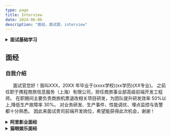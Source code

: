 ```yaml
---
type: page
title: Interview
date: 2024-06-06
description: "面经，面试题，interview"
---
```


<details><summary><b>面试基础学习</b></summary>

1. 请说明 Ajax Fetch Axios 三者的区别

- 三者都是用于网络请求，但是不同维度
  - Ajax(Asynchronous Javascript and XML) 一种技术的通称
  - Fetch 是一个具体的 API，和 XMLHttpRequest 是一个级别，语法更加简洁、易用，支持 Promise
  - Axios 是一个第三方库，底层是通过 XMLHttpRequest 和 Fetch 实现的

2. 节流和防抖

- 两者有什么区别
  - 节流：限制执行频率，有节奏的执行
  - 防抖：限制执行次数，多次密集的触发只执行一次
  - 节流关注过程，防抖关注结果
- 分别用于什么场景
  - 防抖：搜索框输入，按钮短时间内频繁点击
  - 节流：drag 和 scroll 期间触发某个回调，要设置一个时间间隔

```javascript
// 防抖
function debounce(fn, delay = 200) {
  let timer = 0;
  return function () {
    if (timer) clearTimeout(timer);
    timer = setTimeout(() => {
      fn.apply(this, arguments);
      timer = 0;
    }, delay);
  };
}
```

```javascript
// 节流
function throttle(fn, delay = 100) {
  let timer = 0;
  return function () {
    if (timer) return;
    timer = setTimeout(() => {
      fn.apply(this, arguments);
      timer = 0;
    }, delay);
  };
}
```

3. px % em rem vw/vh 有什么区别

- px 是基本单位，绝对单位（其他单位是相对单位）
- % 相对于父元素的宽度和高度的比例
- em 相对于当前元素的 font-size
- rem 相对于根节点的 font-size
- vw/vh
  - 1vw 屏幕宽度的 1%
  - 1vh 屏幕高度的 1%
  - vmin 宽高两者的最小值，vmax 宽高两者的最大值

4. 箭头函数

- 箭头函数有什么缺点
  - 没有 arguments 对象
  - 无法使用 call apply bind 来改变 this
  - 某些箭头函数代码难以阅读
- 什么时候不能使用箭头函数
  - 对象方法使用 this
  - 原型方法使用 this
  - 构造函数使用 this
  - 动态上下文中的回调函数使用 this
  - Vue 生命周期和 method 方法使用 this

5. 请描述 TCP 三次握手和四次挥手

- 三次握手（建立连接）
  - client -SYN-\> server
  - client \<-SYN+ACK- server
  - client -ACK-\> server
- 四次挥手（断开连接）
  - client -FIN-\> server
  - client \<-ACK- server
  - client \<-FIN- server
  - client -ACK-\> server

6. for...in 和 for...of 有什么区别

- for...in 用于可枚举数据，如对象、数组、字符串遍历得到 key
- for...of 用于可迭代数据，如数组、字符串、Map、Set、generator 遍历得到 value

7. for await ...of 有什么作用

- for await ...of 用于遍历多个 Promise（等价于 Promise.all）

8. offsetHeight scrollHeight clientHeight 的区别

- 盒子模型：width height padding border margin box-sizing
- offsetHeight = boder+padding+content
- clientHeight = padding+content
- scrollHeight = padding+实际内容尺寸

9. HTMLCollection 和 NodeList 的区别

- HTMLCollection 是 Element 的集合
- NodeList 是 Node 的集合

10. js 严格模式有什么特点

- 开启严格模式：
  - 全局: 文件顶部增加'use strict'
  - 某个函数内: 第一行增加'use strict'
- 全局变量必须先声明
- 禁止使用 with
- 创建 eval 作用域
- 禁止 this 指向 window
- 函数参数不能重名

## HTTP

1. HTTP 跨域请求时为何发送 options 请求
   - options 请求，是跨域请求之前的预请求
   - 浏览器自行发起的，无需我们干预
   - 不会影响实际的功能
2. 什么是跨域？如何解决跨域

- 跨域:
  - 浏览器同源策略:协议、域名、端口任意不同都会导致跨域
  - 同源策略一般限制 Ajax 网络请求，不能跨域请求 server
  - 不会限制\<link\> \<img\> \<script\>\<iframe\>加载第三方资源
- 解决方法:
  - JSONP: 通过 script 的 src 获取跨域内容
  - CORS:
    ```javascript
    response.setHeader("Access-Control-Allow-Origin", "*"); // 预先跨域域名
    response.setHeader("Access-Control-Allow-Headers", "X-Requested-With");
    response.setHeader(
      "Access-Control-Allow-Methods",
      "PUT,POST,GET,DELETE,OPTIONS,PATCH"
    ); // 允许跨域方法
    response.setHeader("Access-Control-Allow-Credential", "true"); // 允许跨域接收cookie
    ```

## Vue

1. Vue computed 和 watch 区别

- computed 用于计算产生新的数据，有缓存
- watch 用于监听现有数据

2. Vue 组件通信方式

- props 和 \$emit: 父组件通过 props 传递数据给子组件，子组件通过 \$emit 触发事件更改父组件内容
- 自定义事件: Vue 使用 new Vue, Vue3 使用 event-emitter, 用于不相关的组件
- \$attr: 获取父组件传入子组件未定义在 props 和 emits 中的属性和方法，用于父子组件通信，结合 v-bind="\$attr"可以实现跨级祖孙通信
- \$parent: 父子组件通信，子组件获取父组件
- \$refs: 父子组件通信，父组件获取子组件
- provide/inject: 祖孙组件通信
- Vuex: 状态管理

3. Vuex mutation action 区别

- mutation: 原子操作，必须是同步代码
- action: 可以包含多个 mutation，可包含异步代码

4. Vue 组件的生命周期

- Vue2
  - beforeCreate: 创建一个空白的 Vue 实例，data method 尚未被初始化，不可使用
  - created: Vue 实例初始化完成，完成响应式绑定，data method 都已经初始化，可调用，尚未开始渲染模板
  - beforeMount: 编译模板，调用 render 生成 vdom，还没有开始渲染 DOM
  - mounted: 完成 DOM 渲染，组件创建完成，开始由“创建阶段”进入“运行阶段”
  - beforeUpdate: data 发生变化之后，准备更新 DOM（尚未更新 DOM，同 beforeMount）
  - updated: data 发生变化，且 DOM 更新完成（不要在 updated 中修改 data，可能会造成死循环）
  - beforeDestroy: 组件进入销毁阶段，可移除、解绑一些全局事件、自定义事件
  - destroyed: 组件被销毁了，所有子组件都被销毁了
- Vue3
  - beforeCreate 组件实例创建之前执行，未实例化
  - created 组件实例创建后执行
  - beforeMount 组件挂载前执行
  - mounted 组件挂载之后执行
  - beforeUpdate 组件更新前执行
  - updated 组件更新后执行
  - beforeUnmount 组件卸载之前执行
  - unmounted 组件卸载之后执行
  - activated keep-alive 内部组件激活时执行
  - deactivated keep-alive 内部组件停用时执行
  - errorCaptrued 捕获子组件错误时执行
  - renderTracked 渲染函数被跟踪时执行
  - renderTriggered 渲染函数触发时执行

5. Vue 什么时候操作 DOM 比较合适

- mounted 和 updated 都不能保证子组件全部挂载完成
- 使用\$nextTick 渲染 DOM

6. Ajax 应该在哪个生命周期

- 有两个选择: created 和 mounted（推荐）
- created 会快约 10ms，实际区别不大，数据初始化、事件监听等操作可以在此进行
- 操作依赖 DOM 元素，可以在此进行

7. Vue3 Composition API 生命周期有何区别

- 用 setup 代替了 beforeCreate 和 created
- 使用 Hooks 函数的形式，如 mounted 改为 onMounted()

8. Vue router MemoryHistory(abstract)是什么

- Vue router 有三种路由模式
  - Hash
  - WebHistory
  - MemoryHistory
- 没有前进后退，页面路由只有一个

# JS 高级

1. JS 内存泄漏如何检测？场景有哪些？

- 检测方法
  - 通过浏览器 chrome devtools -\> performance -\> 勾选 memory -\> 清除 GC -\> record
  - heap 指标持续上升，内存泄漏
- 内存泄漏场景
  - 被全局变量、函数引用，组件销毁时未清除
  - 被全局事件、定时器引用，组件销毁时未清除
  - 被自定义事件引用，组件销毁时未清除

2. 什么是垃圾回收？垃圾回收的方式有哪些？

- 函数执行完，不会再使用的变量会被系统回收内存资源
- 老版浏览器通过引用计数来回收资源
- 现代浏览器通过标记清除来回收资源

3. weakMap weakSet 弱引用

- weakMap 的 key 只能是引用类型
- 不影响变量引用变量销毁

4. 浏览器和 nodejs 的事件循环的区别

- js 是单线程的
- 浏览器 EventLoop

  - 浏览器中 js 执行和 DOM 渲染是共用一个线程的
  - 异步（微任务-\> DOM -\> 宏任务）
  - 宏任务
    - setTimeout、setInterval、网络请求
  - 微任务
    - promise.then、async/await、MutationObserver
  - 微任务在下一轮 DOM 渲染之前执行，宏任务在之后执行

- nodejs EventLoop
  - 宏任务类型与优先级
    - Timers: setTimeout、setInterval
    - I/O callbacks: 处理网络、流、TCP 的错误回调
    - Idle,prepare: 闲置状态（nodejs 内部使用）
    - Poll 轮询: 执行 poll 中的 I/O 队列
    - Check 检查: 存储 setImmediate 回调
    - Close callbacks: 关闭回调，如 socket.on('close')
  - 微任务类型与优先级
    - Promise.then、async/await, process.nextTick(优先级最高)
- 顺序
  - 执行同步代码
  - 执行微任务（process.nextTick 优先级最高）
  - 按顺序执行 6 个类型的宏任务（每个开始时都执行当前的微任务）

5. vdom 真的很快吗

- vdom 并不快，js 直接操作 DOM 才是最快的
- 但“数据驱动视图”要有合适的技术方案，不能全部 DOM 重建
- vdom 就是目前最合适的技术方案

6. 遍历数组，for 和 forEach 哪个快？（循环和递归同理）

- for 更快
- forEach 每次都要创建一个函数来调用，而 for 不会创建函数
- 函数需要独立的作用域，会有额外的开销

7. nodejs 如何开启多进程，进程如何通讯？

   - 开启子进程 child_process.fork 和 cluster.fork
   - 使用 send 和 on 进行通信

8. 什么是 JS Bridge？

- JS 无法直接调用 native API
- 需要通过一些特定的“格式”来调用
- 这些“格式”就统称 JS-Bridge，例如微信 JSSDK

9. JS Bridge 的常见实现方式

- 注册全局 API
- URL Scheme

10. 是否了解过 requestIdleCallback 和 requestAnimationFrame 有什么区别？

- requestAnimationFrame 每次渲染完成都会执行，高优
- requestIdleCallback 空闲时才执行，低优
- 两者都是宏任务
- 要等待 DOM 渲染完才执行

11. Vue2、Vue3 和 React 三者的 diff 算法有什么区别

- React diff: 仅右移
- Vue2: 双端比较
- Vue3: 最长递增子序列

12. Vue React 为何循环时必须使用 key

- vdom diff 算法会根据 key 判断元素是否要删除
- 匹配了 key，则只移动元素-性能较好
- 未匹配 key，则删除重建-性能较差

13. 移动端 H5 click 有 300ms 延迟，如何解决

- 背景: double tap to zoom
- fastClick
  - 监听 touchend 事件（touchstart touchend 会先于 click 触发）
  - 使用自定义 DOM 事件模拟一个 click 事件
  - 通过禁止冒泡把默认的 click 事件禁止掉
- 现代浏览器通过\<meta name="viewport" content="width=device-width,initial-scale=1.0"\>

14. 网络请求中，token 和 cookie 有什么区别

- cookie: HTTP 标准，跨域限制，配合服务 session 使用
- token: 无标准，无跨域限制，用于 JWT

15. Session 和 JWT 哪个更好

- Session
  - 原理简单，易于学习
  - 用户信息存储在服务端，可快速封禁某个用户
  - 占用服务端内存，硬件成本高
  - 多进程，多服务器时，不好同步 -- 需使用第三方缓存，如 redis
  - 默认有跨域限制
- JWT
  - 不占用服务端内存
  - 多进程、多服务器不受影响
  - 没有跨域限制
  - 用户信息存储在客户端，无法快速封禁某用户
  - 万一服务端密钥被泄露，则用户信息全部丢失
  - token 体积一般大于 cookie，会增加请求的数据量
- 如有严格管理用户信息的需求（保密、快速封禁）推荐 Session
- 如没有特殊要求，则使用 JWT（如创业初期的网站）

16. 如何实现 SSO 单点登录

- 基于 cookie
  - 主域名相同
  - 设置 cookie domain 为主域名，即可共享 cookie
- SSO
  - client -\> serverA -凭证失效-\> SSO Login -无 SSO-\> SSO server -\> acount+password -\> SSO server -ticket(token)-\> client
  - client -ticket(token)-\> serverB -ticket-\> SSO server -校验通过-\> serverB -业务返回-\> client
- OAuth 2.0
  - 第三方登录

17. HTTP 协议和 UDP 协议有什么区别

- HTTP 是应用层协议，TCP UDP 是传输层协议
- TCP 协议: 有连接，有断开，稳定传输
- UDP 协议: 无连接，无断开，不稳定传输，但效率高，如视频会议、语音通话

18. HTTP 协议 1.0 1.1 2.0 有什么区别

- HTTP1.0: 最基础的 HTTP 协议，支持基本的 GET POST 方法
- HTTP1.1: 缓存策略 cache-control E-tag 等；支持长连接 Connection: keep-alive，一次 TCP 连接多次请求；断点续传，状态码 206；支持 PUT DELETE 等，可用于 Restful API
- HTTP2.0: 可压缩 header，减少体积；多路复用，一次 TCP 连接中可以多个 HTTP 并行请求；服务端推送

19. 什么是 HTTPS 中间人攻击？如何预防？

- 中间人攻击-黑客伪造证书
  - client -https 请求-\> server -CA 证书+公钥 A-\> client 验证证书 -公钥 A 加密随机码 key-\> server -私钥 B 解密随机码-\>加密数据 -\> client -随机码解密-\> 数据
- 使用正规厂商的证书，慎用免费的

20. \<script\> async 和 defer 有什么区别

- parser: +
- fetch: -
- execution: \*

```
script | scripting:       ----****
       | HTML Parser:  ++++      +++++
script | scripting:       ----   ****
defer  | HTML Parser:  +++++++++++
script | scripting:       ----****
async  | HTML Parser:  ++++++++  ++++
```

21. prefetch 和 dns-prefetch 有什么区别

- preload: 资源在当前页面使用，会优先加载
- prefetch: 资源在未来页面使用，空闲时加载
- dns-prefetch: DNS 预查询
- preconnet: DNS 预连接

22. 你知道哪些前端攻击？该如何预防？

- XSS
  - Cross Site Script 跨站脚本攻击
  - 手段: 黑客将 JS 代码插入到网页内容中，渲染时执行 JS 代码
  - 预防: 特殊字符替换，慎用 v-html 和 dangerouslySetInnerHTML
- CSRF
  - Cross Site Request Forgery 跨站请求伪造
  - 手段: 黑客诱导用户去访问另一个网站的接口，伪造请求
  - 预防: 严格的跨域限制(referrer)，为 cookie 设置 SameSite，关键接口增加短信验证码机制
- 点击劫持
  - Click Jacking
  - 手段: 诱导界面上蒙一个透明 iframe，诱导用户点击
  - 预防: 让 iframe 不能跨域加载
- DDos
  - Distribute denial-of-service 分布式拒绝服务
  - 手段: 分布式的、大规模的流量访问，是服务器瘫痪
  - 预防: 软件层不好做，需要硬件预防（如阿里云 WAF）
- SQL 注入
  - 手段: 黑客提交内容时写入 SQL 语句，破坏数据库
  - 预防: 处理输入的内容，替换特殊字符

23. WebSocket 和 HTTP 协议有什么区别

- WebSocket
  - 支持端对端通讯
  - 可以由 client 发起，也可以由 server 发起
    - 用于: 消息通知，直播间讨论区，聊天室，协同编辑
- WebSocket 协议名师 ws://,可双端发起请求
- WebSocket 没有跨域限制
- 通过 send 和 onmessage 通讯（HTTP 通过 req 和 res）

24. WebSocket 和 HTTP 长轮询的区别

- HTTP 长轮询: 客户端发起请求，服务端阻塞，不会立即返回
- Websocket: 客户端发起请求，服务端也可发起请求

25. 描述从输入 url 到页面展示的完整过程

- 网络请求
  - DNS 查询（得到 IP）
  - 建立 TCP 连接（三次握手）
  - 浏览器发起 HTTP 请求
  - 收到请求响应，得到 HTML 源代码
  - 解析 HTML，遇到静态资源继续发起网络请求获取 js css 图片 视频等
  - 静态资源如果命中强缓存，此时不必请求
- 解析: 字符串 -\> 结构化数据
  - HTML 构建 DOM 树
  - CSS 构建 CSSOM 树（style tree）
  - 两者结合，形成 render tree
- 渲染: Render Tree 绘制到页面

  - 计算各个 DOM 的尺寸、定位，最后绘制到页面
  - 遇到 js 可能会执行
  - 异步 CSS、图片加载，可能会触发重新渲染

- 优化解析
  - CSS 放在\<head\>中，不要异步加载 css
  - js 放在\<body\>最下面（或合理使用 defer async）
  - \<img\> 提前定义 width height

26. 重绘 repaint 重排 reflow 有什么区别

- 重绘 repaint
  - 元素外观改变，如颜色，背景色
  - 元素的尺寸、定位不变，不会影响其他元素的位置
- 重排 reflow
  - 重新计算尺寸和布局，可能会影响其他元素的位置
  - 如元素高度增加，可能会使相邻元素位置下移
- 区别
  - 重排比重绘影响更大，消耗页更大
  - 尽量避免无意义的重排
- 减少重排的方法

  - 集中修改样式，或直接切换 css class
  - 修改之前先设置 display:none，脱离文档流
  - 使用 BFC 特性, 不影响其他元素位置(尽可能只影响盒子内的内容)
    - 根节点\<html\>
    - float:left/right;
    - overflow: auto/scroll/hidden;
    - display: inline-block/table/table-row/table-cell;
    - display: flex/grid;的直接子元素
    - position: absolute/fixed;
  - 频繁触发(resize scroll)使用节流和防抖
  - 使用 createDocumentFragment 批量操作 DOM
  - 优化动画,使用 CSS3 和 requestAnimationFrame

27. 如何实现网页多标签 tab 通讯

- websocket
  - 无跨域限制
  - 需要服务端支持,成本高
- localStorage
  - 简单易用
  - 同域的 A 和 B 两个页面,A 设置 localStorage,B 页面可监听 localStorage 值的修改
- SharedWorker
  - SharedWorker 是 WebWorker 的一种
  - WebWorker 可开启子进程执行 JS,但不能操作 DOM
  - SharedWorker 可单独开启一个进程,用于同域页面通讯
  - 调试不方便 chrome://inspect,不兼容 IE11
- BroadcastChannel
  - 域名限制
  - 不兼容 IE11
  - 支持多通道通信
  - 实时更新,双向通信
- window.postMessage()
  - 无跨域限制
- Extension
  - 浏览器扩展程序

28. 网页和 iframe 如何通讯

- postMessage()
  - 注意跨域的限制和判断

29. 请描述 Koa2 的洋葱圈模型

- 洋葱模型是一种基于中间件机制的 web 应用程序的开发方法，它通过将请求和响应对象依次传递给各个中间件函数，实现了业务逻辑的分层和复用，并且具有灵活、可扩展和高效的特点。
- 请求阶段
  - 从外到内依次执行请求相关的中间件
- 业务阶段
- 执行业务逻辑相关的中间件
- 响应阶段
  - 从内到外依次执行响应相关的中间件
- 错误处理阶段
  - 如果出现错误,则跳过后续中间件,并交给错误处理中间件处理异常

# 实际工作经验

1. H5 页面如何进行**首屏**优化?

- 路由懒加载
  - 适用于 SPA(不适用 MPA)
  - 路由拆分,优先保证首页加载
- 服务端渲染 SSR
  - 传统的前后端分离(SPA)渲染页面的过程复杂
  - SSR 渲染页面过程简单,所有性能好
  - 如果是纯 H5 页面, SSR 是性能优化的终极方案
- APP 预取
  - 如果 H5 在 APP Webview 中展示,可使用 APP 预取
  - 用户访问列表页时,APP 预加载文章首屏内容
  - 用户进入 H5 页,直接从 APP 中获取内容,瞬间展示首屏
- 分页
  - 针对列表页(如新闻首页列表)
  - 默认只展示第一页内容
  - 上划加载更多
- 图片懒加载 lazyLoad
  - 针对详情页
  - 默认只展示文本内容,然后触发图片懒加载
  - 注意:提前设置图片尺寸,尽量只重绘不重排
- Hybrid
  - 提前将 HTML JS CSS 下载到 APP 内部
  - 在 APP webview 中使用 file:// 协议加载页面文件
  - 再用 Ajax 获取内容并展示(也结合 APP 预取)

2. 后端一次性返回 10W 条数据,你该如何渲染？

- 设计不合理，应当采用分页
- 自定义中间层
  - 自定义 nodejs 中间层，获取并拆分这 10W 条数据
  - 前端对接 nodejs 中间层，而不是服务端
  - 成本比较高
- 虚拟列表（不建议，容易出 bug，成本高，实现复杂，性能差）
  - 只渲染可视区域 DOM
  - 其他隐藏区域不显示，只用 div 撑起高度
  - 随着浏览器滚动，创建和销毁 DOM

3. 前端常用的设计模式有哪些？并说明使用场景

- 工厂模式: 用一个工厂函数，来创建实例，隐藏 new；如 JQuery \$函数、React.createElement 函数
- 单例模式: 全局唯一的实例（无法生成第二个）；如 Vuex Redux；全局唯一的 dialog modal
- 代理模式: 使用者不能直接访问对象，而是访问一个代理层；在代理层可以监听 get set 做很多事情；如 ES6 Proxy 实现 Vue3 响应式
- 观察者模式: 观察者模式，对象之间存在依赖关系，一个对象的状态发生改变，其他对象会得到通知并自动更新；如 Vue 响应式；React 状态管理 Redux
- 发布订阅模式: 发布订阅模式，对象之间存在依赖关系，一个对象的状态发生改变，其他对象会得到通知并自动更新；如 Vue 响应式；React 状态管理 Redux
- 装饰器模式: 原功能不变，增加一些新功能（AOP 面向切面编程）；ES 和 TypeScript 的 Decorator 语法；类装饰器，方法装饰器

4. 观察者模式和发布订阅模式的区别？

- 观察者模式
  - Subject 和 Observer 直接绑定，没有中间媒介
  - 如 addEventListener 绑定事件
- 发布订阅模式

  - Publisher 和 Subscriber 互不相识，需要中间媒介 Event channel
  - 如 EventBus 自定义事件

  5. 你在实际工作中，做过哪些 Vue 优化？

  - v-if 和 v-show
  - v-for 使用 key
  - 使用 computed 缓存
  - keep-alive 缓存组件
  - 异步组件，拆包按需加载
  - 路由懒加载
  - 服务端渲染 SSR

  6. 你使用 Vue 遇到过哪些坑？

  - 内存泄漏
    - 全局变量、全局事件、全局定时器未销毁
    - 自定义事件未销毁
  - Vue2 响应式的缺陷
    - data 新增属性用 Vue.set
    - data 删除属性用 Vue.delete
    - 无法直接修改数组 arr\[index\] = value
  - 路由切换时 scroll 到顶部
    - SPA 的通病，不仅仅时 Vue
    - 如，列表页，滚动到第二屏，点击进入详情页
    - 在返回到列表页（此时组件重新渲染）就 scroll 到顶部
    - 解决方案：
      - 在列表页缓存数据和 scrollTop 值
      - 当再次返回列表页时，渲染组件，执行 scrollTo(scrollTop)
      - MPA + APP webview

7. 在实际工作中，你对 React 做过哪些优化

- 修改 CSS 模拟 v-show
- 循环使用 key
- 使用 Fragment 减少层级
- JSX 不要定义函数
- 要在构造函数中 bind this 或使用箭头函数
- 使用 shouldComponentUpdate （使用不可变数据）
  - 使用 shouldComponentUpdate 判断组件是否要更新
  - 或者使用 React.PureComponent
  - 函数组件使用 React.memo
- Hooks 缓存数据和函数
  - useMemo
  - useCallback
- 异步组件(React.lazy+ Suspense)
- 路由懒加载
- 服务端渲染 SSR-Next.js

8. 你使用 React 遇到过哪些坑？

- 自定义组件的名称首字母要大写
- js 关键字冲突
- JSX 的数据类型
- setState 是异步更新的

9. 如何统一监听 Vue 组件报错？

- window.onerror
  - 全局监听所有 JS 错误
  - 但它是 JS 级别的，识别不了 Vue 组件信息
  - 捕捉一些 Vue 监听不到的错误
- errorCaptured 生命周期
  - 监听所有下级组件的错误
  - 返回 false 会阻止向上传播
- errorHandler 配置
  - Vue 全局错误监听，所有组件错误都会汇总到这里
  - 但 errorCaptured 返回 false，不会传播到这里
- 异步错误

  - 异步回调里的错误，errorHandler 无法监听
  - 需要使用 window.onerror
  - Promise 未处理的 catch 需要用到 onhandleRejection

10. 如何统一监听 React 报错？

- ErrorBoundary 组件
  - 监听所有下级组件报错，可降级展示 UI
  - 只监听组件渲染时报错，不监听 DOM 事件、异步错误
  - 降级 UI 只在 production 环境生效，dev 直接报错
- 事件报错
  - ErrorBoundary 无法监听 DOM 事件报错
  - 可用 try-catch
  - 可用 window.onerror
- 异步错误
  - 异步回调里的错误，ErrorBoundary 无法监听
  - 需要使用 window.onerror
  - Promise 未处理的 catch 需要用到 onhandleRejection

11. 如果一个 H5 很慢，你该如何排查性能问题？
    a. 分析性能指标，找到慢的原因
    b. 对症下药，解决问题
    c. 持续跟进，持续优化

- 前端性能指标
  - First Paint(FP)
  - First Contentful Paint(FCP)
  - First Meaningful Paint(FMP) 已弃用，改用 LCP
  - DomContentLoaded (DCL)
  - Large Contentful Paint(LCP)
  - Load (L)
- Chrome DevTools
  - Performance 可查看上述性能指标，并有网页快照
  - Network 可以查看各个资源的加载时间
- Lighthouse
  - 非常流行的第三方性能评测工具
  - 支持移动端和 PC 端
- 识别问题: 哪里慢
  - 加载慢
    - 优化服务端硬件配置，使用 CDN
    - 路由懒加载，大组件异步加载 -- 减少主包体积
    - 优化 HTTP 缓存策略
  - 渲染慢
    - 优化服务端接口
    - 继续分析，优化前端组件内部的逻辑
    - 服务端渲染 SSR
- 持续跟进
  - 性能优化是一个循序渐进的过程，不像 bug 一次性解决
  - 持续跟进统计结果，再逐步分析性能瓶颈，持续优化
  - 可使用第三方统计服务，如阿里云 ARMS、百度统计

12. 你在工作经历中，遇到过哪些项目难点，如何解决的？

- 遇到问题要注意积累
  - 回顾问题，写文章记录
- 答题思路
  - 描述问题: 背景+现象+造成的影响
  - 问题如何被解决: 分析+解决
  - 自己的成长: 学到了什么+以后如何避免

# 手写题

1. 手写一个 JS 函数，实现数组扁平化 Array Flatten

```js
import { flatten1, flatten2, flatten3 } from "../array-flatten";
```

2. 手写一个 getType 函数，传入任意变量，可准确获取类型

```js
import { getType } from "../get-type";
```

3. new 一个对象发生了什么？请手写代码表示

- 创建一个空对象 obj, 继承构造函数的原型
- 执行构造函数，将 this 指向 obj
- 返回 obj

```js
function newInstance(constructor, ...args) {
  const obj = Object.create(constructor.prototype);
  constructor.apply(obj, args);
  return obj;
}
```

4. 深度优先遍历一个 DOM 树
5. 广度优先遍历一个 DOM 树
6. 手写 LazyMan
7. 手写一个 curry 函数，把其他函数柯里化
8. instanceof 原理是什么，请用代码表示
9. 手写 bind
10. 手写 EventBus 自定义事件
11. 用 js 实现一个 LRU 缓存

- LRU - Least Recently Used 最近使用
- 如果内存优先，只缓存最近使用的，删除“沉水”数据
- 核心 API 两个：get(key) set(key, value)

# 分析题

1. ['1', '2', '3'].map(parseInt)

- [1. NaN, NaN]

2. 以下代码输入什么？

```js
function changeArg(x) {
  x = 200;
}
let num = 100;
changeArg(num);
console.log(num);
let obj = { name: "xiaoming" };
changeArg(obj);
console.log(obj);
```

3. 手写 convert 函数，将数组转为树
4. 手写 convert 函数，将树转为数组（广度优先遍历）
5. 以下代码输出什么？

```js
function Foo() {
  Foo.a = function () {
    console.log(1);
  };
  this.a = function () {
    console.log(2);
  };
}
Foo.prototype.a = function () {
  console.log(3);
};
Foo.a = function () {
  console.log(4);
};
Foo.a(); // 4
let obj = new Foo(); // {a: Function}
obj.a(); // 2
Foo.a(); // 1
```

6. 一道让人失眠的 promise 执行顺序问题

- then 交替执行
- then 中返回 promise 实例会“慢两拍”
  - 第一拍: 将 pending 状态改为 fulfilled
  - 第二拍: then 函数挂载到 MicroTaskQueue 中

```js
Promise.resolve()
  .then(() => {
    console.log(0);
    return Promise.resolve(4);
  })
  .then((res) => {
    console.log(res);
  });
Promise.resolve()
  .then(() => {
    console.log(1);
  })
  .then(() => {
    console.log(2);
  })
  .then(() => {
    console.log(3);
  })
  .then(() => {
    console.log(5);
  })
  .then(() => {
    console.log(6);
  });
```

7. React 中，以下代码输出什么

- 合并更新
- 异步更新
- 同步更新（不在 React 上下文中触发）
  - setTimeout setInterval promise.then
  - 自定义 DOM 事件
  - Ajax 回调

```jsx
componentDidMount() {
  // this.state.val = 0;
  this.setState({ val: this.state.val + 1 });
  console.log(this.state.val);
  this.setState({ val: this.state.val + 1 });
  console.log(this.state.val);
  setTimeout(() => {
    this.setState({ val: this.state.val + 1 });
    console.log(this.state.val);
    this.setState({ val: this.state.val + 1 });
    console.log(this.state.val);
  }, 0);
}
```

8. setState 是微任务还是宏任务？

- setState 本质是同步，只不过让 React 做成了异步的样子
- 因为要考虑性能，多次 state 修改，只进行一次 DOM 渲染
- 日常说的“异步”是不严谨的，但沟通成本低

同步，不是微任务或宏任务

9. 以下代码输出什么？

```js
let a = { n: 1 };
let b = a;
a.x = a = { n: 2 };
console.log(a.x); // undefined
console.log(b.x); // {n: 2}
```

10. 以下代码输出什么？

```js
let a = {},
  b = "123",
  c = 123;
a[b] = "b";
a[c] = "c";
console.log(a[b]); // c
```

```js
let a = {},
  b = Symbol("123"),
  c = Symbol("123");
a[b] = "b";
a[c] = "c";
console.log(a[b]); // b
```

```js
let a = {},
  b = { key: "123" },
  c = { key: "456" };
a[b] = "b";
a[c] = "c";
console.log(a[b]); // c
```

# 项目设计

1. 开发一个前端统计 SDK，你如何设计？

- 统计范围
  - 统计页面访问量 PV
  - 统计自定义事件
  - 统计错误
  - 统计性能指标
- 发送数据使用 img
  - 简单易用
  - 支持跨域
- 报错统计要结合 Vue/React 报错

2. sourcemap 有什么作用？如何配置

- sourcemap 是一个映射文件，用于将打包后的代码映射到源代码，方便调试。
- 在 webpack 中，可以通过配置 `devtool` 选项来生成 sourcemap 文件。

3. 何时用 SPA，何时用 MPA？

- SPA
  - 大型后台管理系统
  - 知识库
  - 比较复杂的 webAPP
- MPA
  - 分享页
  - 新闻详情页

4. 设计一个 H5 编辑器的数据模型和核心功能

```js
const store = {
  page: {
    title: "标题",
    setting: {},
    props: {},
    components: [
      {
        id: "1",
        name: "text",
        tag: "text",
        style: { color: "red" },
        attrs: {},
        text: "",
      },
    ],
  },
  activeComponentId: "1",
};
const getters = {
  layers() {
    store.page.components.map((item) => ({ id: item.id, name: item.name }));
  },
};
```

5. 请设计一个“用户-角色-权限”模型，例如：博客管理后台

- 普通成员：查看博客、发表博客、评论博客
- 管理员：普通成员权限 + 修改博客 删除博客
- 超级管理员：管理员权限 + 添加成员 删除成员 修改成员权限

- RBAC：Role-Based Access Control 基于角色的访问控制
  - 角色：增删改查，绑定权限
  - 权限：增删改查
  - 用户：增删改查，绑定角色

6. Hybrid 模板是如何更新的？

- template CMS -上传-\> template server -下载-\> APP
- App 中 html js css -file\://协议-\> webview -ajax-\> API server

- APP 何时下载新版本
  - APP 启动时检查、下载
  - 实时（每隔 5min）检查、下载
- 延迟使用
  - 立刻下载、使用会影响性能（下载需要时间，网络环境不同）
  - 检查到新版本，先再后台下载。此时先用着老版本
  - 待新版本下载完成，再替换为新版本，开始使用

7. 开发一个 H5 抽奖页，你需要后端提供哪些 API？

- 登录, 获取用户信息接口,是否已抽奖
- 抽奖接口
- 分享接口
- 统计接口

8. 如果你是前端负责人，如何做技术选型？（站在团队角度）

- 前端框架（vue react Nuxt.js Next.js 或 Nodejs 框架）
- 语言（Javascript 或 Typescript）
- 构建工具（webpack vite）

- 技术选型的依据
  - 社区是否足够成熟
  - 公司是否已有经验积累
  - 团队成员的学习成本
- 成本
  - 学习成本
  - 管理成本
  - 运维成本

9. 设计实现一个 H5 图片懒加载 SDK

# 软技能

1. 你是否看过“红宝书”
2. 如何做 Code review, review 哪些项目

- 代码规范（命名、语义）
- 重复代码要抽离、复用
- 单个函数内容过长，需要拆分
- 算法复杂度是否可用？是否可继续优化
- 是否有安全漏洞
- 扩展性如何（不封闭）
- 是否和现有的功能重复了
- 是否有完善的单元测试
- 组件设计是否合理

- 提交 PR（或 MR）时，通过代码 diff 进行 Code review
- 每周例行一次集体 Code review

- 每次 Code review 的问题要记录下
- 归纳整理，形成自己的代码规范体系
- 新加入的成员要提前学习，提前规避

3. 如何学习一门新语言，需要考虑哪些方面

- 它的优势和应用场景
- 语法（常量 变量 数据类型 运算符 函数等）
- 内置模块和 API
- 常用的第三方框架和库
- 开发环境和调试工具
- 线上环境和发布过程

4. 你觉得自己还有哪些不足之处

- 范围限定在技术方面
- 非核心技术栈
- 容易弥补的，后面才能“翻身”

</details>

## 面经

<!-- <details><summary><b></b></summary></details> -->

### 自我介绍

<p>&nbsp;&nbsp;&nbsp;&nbsp;&nbsp;&nbsp;面试官您好！我叫XXX，20XX 年毕业于(xxxx学校)(xx学历)(XX专业)。
   之前任职于携程商旅信息服务（上海）有限公司，担任商旅事业部高级前端开发工程师。
   在职期间主要负责商旅机票退改相关项目研发，为团队提升研发效率 50%以上,降低生产故障率 30%。
   对业务研发、生产事件、性能调优、埋点监控与告警都十分熟悉。
   因此来面试贵司前端开发岗位，希望能获得此次机会，谢谢！</p>

<details>
    <summary><b>阿里影业面经</b></summary>

1. 自我介绍

2. useEffect 和 useLayoutEffect 的区别
   useEffect 与 useLayoutEffect 两者都是用于处理副作用，这些副作用包括改变 DOM、设置订阅、操作定时器等。在函数组件内部操作副作用是不被允许的，所以需要使用这两个函数去处理。
   useEffect 与 useLayoutEffect 两者底层的函数签名是完全一致的，都是调用的 mountEffectImpl 方法，在使用上也没什么差异，基本可以直接替换。

   useEffect 是按照顺序执行代码的，改变屏幕像素之后执行（先渲染，后改变 DOM），当改变屏幕内容时可能会产生闪烁；useLayoutEffect 是改变屏幕像素之前就执行了（会推迟页面显示的事件，先改变 DOM 后渲染），不会产生闪烁。useLayoutEffect 总是比 useEffect 先执行。

   - useLayoutEffect 阻塞浏览器重新绘制, useEffect 不阻塞浏览器绘制
   - useEffect 在 React 的渲染过程中是被异步调用的，用于绝大多数场景；而 useLayoutEffect 会在所有的 DOM 变更之后同步调用，主要用于处理 DOM 操作、调整样式、避免页面闪烁等问题。也正因为是同步处理，所以需要避免在 useLayoutEffect 做计算量较大的耗时任务从而造成阻塞。

3. 自己用过的状态管理工具和 Context 相比有什么优势

   - 统一的状态管理模式：Rematch 使用了 Redux 的状态管理模式，通过集中式的状态存储和单向数据流，可以更好地组织和管理应用程序的状态。
   - 中心化的状态逻辑：Rematch 使用模型（Model）的概念，将状态和相关的逻辑封装在一个模型中。这种中心化的状态逻辑管理方式使得代码更具可维护性和可测试性
   - 强大的异步操作支持：Rematch 内置了常用的 Redux 中间件，如 Redux Thunk 和 Redux Saga，可以轻松处理异步操作和副作用。
   - 插件系统和工具生态：Rematch 提供了插件系统，可以根据需求选择和集成各种插件，如状态持久化、数据缓存等。
   - 更好的性能优化：Rematch 使用了 Redux 的 diffing 算法来比较状态的变化，并只更新发生变化的部分。
   - Context API 更适合简单的状态共享，而 Rematch 更适合复杂的状态管理和逻辑处理。

4. hooks 使用有什么要注意的事项

   - Hooks 是根据组件的渲染顺序来确定的，每个 Hook 都与组件中的特定位置相关联。Hooks 的调用应该在组件的顶层。
   - 不能在循环、条件语句或嵌套函数中直接调用 Hooks，是为了保证 Hooks 的调用顺序和正确性，以及更好地组织和管理组件的状态和逻辑。

5. 为什么要有合成事件
   在传统的事件里，不同的浏览器需要兼容不同的写法，在合成事件中 React 提供统一的事件对象，抹平了浏览器的兼容性差异
   React 通过顶层监听的形式，通过事件委托的方式来统一管理所有的事件，可以在事件上区分事件优先级，优化用户体验

   - 事件委托
     事件委托的意思就是可以通过给父元素绑定事件委托，通过事件对象的 target 属性可以获取到当前触发目标阶段的 dom 元素，来进行统一管理
   - 事件监听
     事件监听和事件绑定的最大区别就是事件监听可以给一个事件监听多个函数操作，而事件绑定只有一次
   - 事件执行顺序
     16+: 原生捕获 -> 原生冒泡 -> 合成捕获 -> 合成冒泡(stopImmediatePropagation 阻止所有事件)
     17+: 合成捕获 -> 原生捕获 -> 原生冒泡 -> 合成冒泡(stopPropagation)

6. CSS 怎么实现样式隔离
   作用域样式（Scoped Styles）
   CSS Modules
   CSS-in-JS 方案
   命名约定

7. new 操作符具体干了什么
创建一个新的对象
将对象与构建函数通过原型链连接起来
将构建函数中的 this 绑定到新建的对象上
根据构建函数返回类型作判断，如果是原始值则被忽略，如果是返回对象，需要正常处理
</details>

<details>
    <summary>
        <b>猫眼娱乐面经</b>
    </summary>

1. 自我介绍
2. 谈谈你对 webpack 的理解？

- webpack 是一个用于现代 JavaScript 应用程序的静态模块打包工具。
- 编译代码能力，提高效率，解决浏览器兼容问题
- 模块整合能力，提高性能，可维护性，解决浏览器频繁请求文件的问题
- 万物皆可模块能力，项目维护性增强，支持不同种类的前端模块类型，统一的模块化方案，所有资源文件的加载都可以通过代码控制

3. 你有没有写过 loader 和 plugin？
   没写过

4. 你是如何使用 webpack 来优化前端性能的？

- JS 代码压缩 terserPlugin
  CSS 代码压缩 css-minimizer-webpack-plugin
  Html 文件代码压缩 HtmlWebpackPlugin
  文件大小压缩 compression-webpack-plugin
  图片压缩 image-webpack-loader
  Tree Shaking sideEffects/PurgeCss
  代码分离 splitChunksPlugin
  内联 chunk InlineChunkHtmlPlugin

5. http1.1 与 http2.0 的区别

- 二进制分帧：http1.1 是报文头必须是文本（ASCII 编码），数据体可以是文本或二进制。http2.0 使用二进制对数据进行分帧和传输，减少了数据大小，提高了解析效率。
- 多路复用：HTTP/1.1 使用序列化和阻塞的方式传输请求和响应，每个请求都需要创建一个新的连接。而 HTTP/2.0 引入了多路复用的机制，允许多个请求同时在同一个连接上进行，提高了并发性能和效率
- 头部压缩：HTTP/2.0 使用了 HPACK 压缩算法对请求和响应的头部进行压缩，减少了头部的大小，节省了带宽，提高了性能。
- 服务器推送：HTTP/2.0 引入了服务器推送的机制，服务器可以主动将客户端可能需要的资源推送给客户端，减少了客户端请求的次数，加快了页面加载速度。
- 请求优先级和流量控制：HTTP/2.0 允许客户端设置请求的优先级，以确保重要资源的优先加载。同时，它还引入了流量控制机制，防止过载和拥塞情况的发生。

6. http 与 https 的区别

- 安全性：HTTP 是明文传输协议，数据在传输过程中不加密，容易被窃听和篡改。而 HTTPS 通过使用 SSL/TLS 加密协议对数据进行加密，确保传输的数据在网络上是安全的，提供了保密性和完整性的保护。
- 默认端口：HTTP 使用的是 80 端口进行通信，而 HTTPS 使用的是 443 端口。这使得网络服务器可以通过端口号来区分处理 HTTP 请求和 HTTPS 请求。
- 证书：为了建立 HTTPS 连接，服务器需要使用数字证书来验证自身的身份。数字证书由受信任的证书颁发机构（CA）签发，用于证明服务器的真实性。客户端在与服务器建立连接时会验证证书的有效性，确保与合法的服务器进行通信。
- 加密算法：HTTP 不提供加密，而 HTTPS 使用 SSL/TLS 协议进行数据加密和解密。SSL/TLS 使用对称加密和非对称加密的组合，以确保传输的数据在网络上是加密的，并提供身份验证和数据完整性保护。
- 性能：由于 HTTPS 需要额外的加密和解密步骤，相对于 HTTP 而言，在数据传输时会增加一定的计算和处理时间。因此，HTTPS 在性能上可能会略微降低，但随着硬件和网络的发展，这种差距逐渐减小。

7. 说说你对“三次握手”、“四次挥手”的理解

- 三次握手就是用来建立连接的，四次握手就是用来断开连接的。

8. 说说 react 的事件
9. Node.js 如何调试

- console
- 通过命令行参数 --inspect 或者 --inspect-brk 来启动, 在 Chrome 浏览器中打开 chrome://inspect 页面
- vscode 自带 debug 功能

10. 请求头都有哪些字段

- Cache-Control: 告诉所有的缓存机制是否可以缓存及哪种类型
- Connection: 表明是否需要持久连接
- Transfer-Encoding: 文件传输编码
- Accept: 指定客户端能够接收的内容类型，内容类型中的先后次序表示客户端接收的先后次序
- Range: 实体的字节范围请求
- Authorization: web 的认证信息
- Host: 请求资源所在服务器
- User-Agent: 客户端程序信息
- Location: 令客户端重定向的 URI
- ETag: 能够表示资源唯一资源的字符串
- Server: 服务器的信息
- Last-Modified: 请求资源的最后修改时间
- Expires: 响应过期的日期和时间
- Allow: 资源可支持 http 请求的方法，不允许则返回 405
- Content-Type: 返回内容的媒体类型

11. 前端性能优化指标有哪些？

- FCP: 首次内容绘制，浏览器首次绘制来自 DOM 的内容的时间，内容必须包括文本，图片，非白色的 canvas 或 svg，也包括带有正在加载中的 web 字体文本。这是用户第一次看到的内容。
- LCP: 最大内容绘制，可视区域中最大的内容元素呈现到屏幕上的时间，用以估算页面的主要内容对用户的可见时间。img 图片，video 元素的封面，通过 url 加载到的北京，文本节点等，为了提供更好的用户体验，网站应该在 2.5s 以内或者更短的时间最大内容绘制。
- FID: 首次输入延迟，从用户第一次与页面进行交互到浏览器实际能够响应该交互的时间，输入延迟是因为浏览器的主线程正忙于做其他事情，所以不能响应用户，发生这种情况的一个常见原因是浏览器正忙于解析和执行应用程序加载的大量计算的 JavaScript。
- TTI: 网页第一次完全达到可交互状态的时间点，浏览器已经可以持续的响应用户的输入，完全达到可交互的状态的时间是在最后一个长任务完成的时间，并且在随后的 5s 内网络和主线程是空闲的。从定义上来看，中文名称叫持续可交互时间或可流畅交互时间更合适。
- TBT:总阻塞时间，度量了 FCP 和 TTI 之间的总时间，在该时间范围内，主线程被阻塞足够长的时间以防止输入响应。只要存在长任务，该主线程就会被视为阻塞，该任务在主线程上运行超过 50 毫秒。
- CLS: 累计布局位移，CLS 会测量在页面整个生命周期中发生的每个意外的布局移位的所有单独布局移位分数的总和，他是一种保证页面的视觉稳定性从而提升用户体验的指标方案。

12. react 什么时候会触发重新渲染？

- 类组件调用 setState 修改状态
- 函数组件通过 useState hook 修改状态

13. 说说你对计算机网络模型的理解

- 物理层
- 数据链路层
- 网络层
- 传输层
- 会话层
- 表示层
- 应用层

14. web 常见的攻击方式有哪些，以及如何进行防御？

- XSS
- CRSF
- SQL 注入

15. 数据类型检测的方式有哪些？

- typeof: 其中数组、对象、null 都会被判断为 object，其他判断都正确。
- instanceof: instanceof 可以正确判断对象的类型，其内部运行机制是判断在其原型链中能否找到该类型的原型。
- constructor: constructor 有两个作用，一是判断数据的类型，二是对象实例通过 constrcutor 对象访问它的构造函数。
- Object.prototype.toString.call({})

16. 谈谈对 this 对象的理解

- this 关键字是函数运行时自动生成的一个内部对象，只能在函数内部使用，总指向调用它的对象
- this 在函数执行过程中，this 一旦被确定了，就不可以再更改

17. Javascript 如何实现继承？

- 原型链继承

- 构造函数继承（借助 call）

- 组合继承

- 原型式继承

- 寄生式继承

- 寄生组合式继承

- ES6 extends

18. React 中为什么要给组件设置 key？

- 在开发过程中，我们需要保证某个元素的 key 在其同级元素中具有唯一性。
- 在 React Diff 算法中 React 会借助元素的 Key 值来判断该元素是新创建的还是被移动而来的元素，从而减少不必要的元素重新渲染。

19. script 标签中， async 和 defer 两个属性有什么用途和区别？

- 用途

  - async：用于异步加载和执行 JavaScript 文件，不会阻塞页面的渲染和其他资源的加载。
  - defer：用于延迟加载和执行 JavaScript 文件，会在页面加载完成后再执行，不会阻塞页面的渲染，但会等待其他资源（如 CSS 文件）加载完成后再执行。

- 加载和执行
  - async：加载时不会阻塞页面，执行时也不会阻塞页面，可能在页面渲染完成后再执行，也可能在页面渲染的过程中执行。
  - defer：加载时不会阻塞页面，但会在页面加载完成后再执行，并且会在所有的 DOM 和 CSS 资源加载完成后执行。
- 执行顺序
  - async：加载和执行是并发进行的，执行顺序不确定，可能先执行自己的 JavaScript 文件，也可能先执行其他的 JavaScript 文件。
  - defer：加载和执行是串行进行的，执行时间比 async 早，并且执行顺序是按照在页面中出现的顺序执行。
- 兼容性
  - async：支持现代浏览器，不支持老版本的 Internet Explorer（IE）。
  - defer：支持现代浏览器，支持 IE9 和更高版本。

20. null 和 undefined 有什么区别？

- 两个都是基本数据类型，两者都是假值，双=判断为 true
- null 是含义为空，undefined 含义为未定义

21. 说说 JavaScript 中内存泄漏有哪几种情况？

- 意外的全局变量（不带声明关键字的，或 this 挂载的），上述使用严格模式，可以避免意外的全局变量
- 定时器
- 闭包
- 没有清理对 DOM 元素的引用
- 未取消监听的事件

22. React Fiber 是什么？

- 是一种链表树形结构，通过 return 指向父级节点，child 指向子节点，sibling 指向第一个兄弟节点。
- 将一个耗时长的任务分成多个小任务，通过调度算法，实现增量渲染。每个任务都能中断恢复以及终止

23. 前端有哪些优化 http 请求的策略?

- 减少请求数量：合并多个请求为一个请求，通过使用资源打包工具（如 Webpack）将多个文件合并成一个文件，减少了请求的数量，从而降低了页面加载时间。此外，可以通过使用 CSS Sprites 将多个小图标合并成一个大图，减少图片请求的数量。

- 压缩资源：使用压缩算法对静态资源进行压缩，如使用 Gzip 压缩文本文件（如 HTML、CSS、JavaScript）和图像压缩算法（如 JPEG、PNG 压缩），以减小文件大小，提高传输速度。

- 使用缓存：通过设置合适的缓存策略，让浏览器缓存静态资源，减少重复请求。可以通过设置 HTTP 头中的 Cache-Control 和 Expires 字段来控制缓存策略。对于不经常变化的资源，可以设置较长时间的缓存，减少服务器的负载和网络传输。

- 使用 CDN（内容分发网络）：将静态资源部署到全球分布的 CDN 服务器上，使用户可以从离自己地理位置较近的服务器获取资源，减少网络延迟和提高加载速度。

- 懒加载和预加载：对于页面上的图片、脚本和其他资源，可以采用懒加载和预加载的技术。懒加载意味着在页面滚动到可见区域时才加载资源，而预加载则是在页面加载完成后提前加载可能需要的资源，以提高用户体验。

- 使用 HTTP/2：HTTP/2 是一种新的协议，相较于旧的 HTTP/1.1，具有多路复用、头部压缩、服务器推送等特性，可以显著提高并行请求的效率。

- 使用异步请求：使用异步请求（如 AJAX）来进行数据的获取，避免页面的刷新和阻塞，提高用户体验。

- 优化图片：对于图片资源，可以采用合适的图片格式、适当的压缩和调整图片尺寸来减小文件大小。

- DNS 预解析：使用 DNS 预解析，可以在请求发生之前解析域名，减少 DNS 查询的时间。

- 延迟加载第三方资源：对于页面上的第三方资源（如广告、社交媒体插件等），可以使用异步加载或延迟加载的方式，以免阻塞主要内容的加载。

24. 列举几个常见的 hooks

- useState、useEffect、useContext、useRef、useCallback、useMemo、useImpreativeHanlder

25. 编程题：只出现一次的数字
    给定一个非空整数数组，除了某个元素只出现一次以外，其余每个元素均出现两次。找出那个只出现了一次的元素。
    输入: [4,1,2,1,2] 输出: 4

```javascript
const singleNumber = (nums) => {
  let result = 0;
  for (const num of nums) {
    result ^= num;
  }
  return result;
};
```

26. 编程题：两数之和
    给定一个整数数组 nums 和一个整数目标值 target，请你在该数组中找出 和为目标值 target 的那 两个 整数，并返回它们的数组下标。
    输入：nums = [2,7,11,15], target = 9 输出：[0,1]

```javascript
const twoSum = (nums, target) => {
  const map = new Map();
  for (let i = 0; i < nums.length; i++) {
    if (map.has(target - nums[i])) {
      return [map.get(target - nums[i]), i];
    } else {
      map.set(nums[i], i);
    }
  }
  return [];
};
```

</details>
